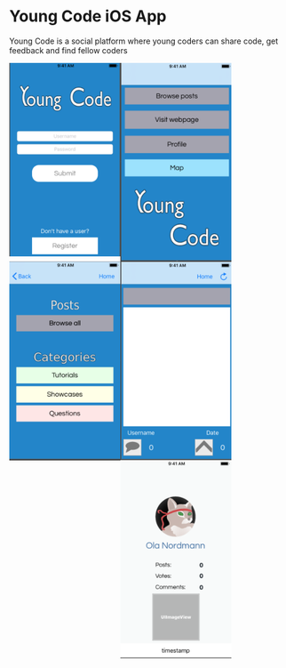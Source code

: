 Young Code iOS App
==================

Young Code is a social platform where young coders can share code, get feedback and find fellow coders

<img src="Pictures/Login.png" width="200" style="display:inline-block; float: left;">
<img src="Pictures/Menu.png" width="200" style="display:inline-block; float: left;">
<img src="Pictures/Posts&#32;menu.png" width="200" style="display:inline-block; float: left;">
<img src="Pictures/Post.png" width="200" style="display:inline-block; float: left;">
<img src="Pictures/Profile.png" width="200" style="display:inline-block; float: left;">

